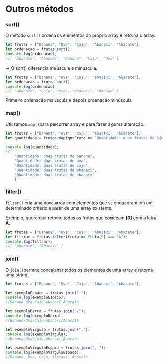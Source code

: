 # Outros métodos

### sort()

O método `sort()` ordena os elementos do próprio array e retorna o array.

```javascript
let frutas = ["Banana", "Uva", "Caju", "Abacaxi", "Abacate"];
let ordenacao = frutas.sort();
console.log(ordenacao);
//[ "Abacate", "Abacaxi", "Banana", "Caju", "Uva" ]
```

\-> O sort() diferencia maiúscula e minúscula.

```javascript
let frutas = ["banana", "Uva", "Caju", "abacaxi", "Abacate"];
let ordenacao = frutas.sort()
console.log(ordenacao)
//[ "Abacate", "Caju", "Uva", "abacaxi", "banana" ]
```

Primeiro ordenação maiúscula e depois ordenação minúscula.

### map()

Utilizamos `map()`para percorrer array e para fazer alguma alteração.

```javascript
let frutas = ["banana", "uva", "caju", "abacaxi", "abacate"];
let quantidade = frutas.map(qntFruta => `Quantidade: duas frutas de ${qntFruta}`);

console.log(quantidade);
//[ 
    "Quantidade: duas frutas de banana",
    "Quantidade: duas frutas de uva", 
    "Quantidade: duas frutas de caju", 
    "Quantidade: duas frutas de abacaxi", 
    "Quantidade: duas frutas de abacate" 
    ]
```

### filter()

`filter()` cria uma nova array com elementos que se enquadram em um determinado critério a partir de uma array existente.

Exemplo, quero que retorne todas as frutas que começam **\[0]** com a letra **A**.

```javascript
let frutas = ["Banana", "Uva", "Caju", "Abacaxi", "Abacate"];
let filtrar = frutas.filter(fruta => fruta[0] === "A");
console.log(filtrar);
//[ "Abacate", "Abacaxi" ]
```

### join()

O `join()`permite concatenar todos os elementos de uma array e retorna uma string.

```javascript
let frutas = ["Banana", "Uva", "Caju", "Abacaxi", "Abacate"];

let exemploEspaco = frutas.join(" ");
console.log(exemploEspaco);
//Banana Uva Caju Abacaxi Abacate

let exemploBarra = frutas.join("/");
console.log(exemploBarra);
//Banana/Uva/Caju/Abacaxi/Abacate

let exemploVirgula = frutas.join(",");
console.log(exemploVirgula);
//Banana,Uva,Caju,Abacaxi,Abacate

let exemploVirgulaEspaco = frutas.join(", ");
console.log(exemploVirgulaEspaco);
//Banana, Uva, Caju, Abacaxi, Abacate
```
